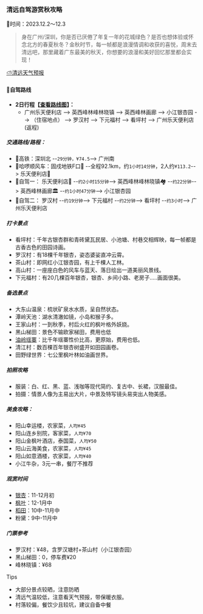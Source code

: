 ### 清远自驾游赏秋攻略
📆时间：2023.12.2～12.3

>身在广州/深圳，你是否已厌倦了年复一年的花城绿色？是否也想体验或怀念北方的春夏秋冬？金秋时节，每一帧都是浪漫情调和收获的喜悦，周末去清远吧，那里藏着广东最美的秋天，你想要的浪漫和美好回忆那里都会实现！

[⛅清远天气预报](https://waptianqi.2345.com/qingyuan-59280.htm)

#### 🚙自驾路线

+ **2日行程【[查看路线图](./subpage/清远攻略/路线图.md)】：**
    - 广州乐天便利店 --> 英西峰林峰林晓镇 --> 英西峰林画廊 --> 小江银杏园 --> （住宿地点） --> 罗汉村 --> 下元福村 --> 看坪村 --> 广州乐天便利店(返程)

##### 交通路线/路程：
+ 🚄高铁：深圳北 --`29分钟，¥74.5`--> 广州南
+ 🚕哈啰顺风车：固戍地铁F口🚉 --全程92.1km，约`1小时14分钟`，2人约`¥113.2`--> 乐天便利店🏪
+ 🚗自驾一： 乐天便利店🏪 --`约2小时15分钟`--> 英西峰林峰林晓镇🏘️ --`约22分钟`--> 英西峰林画廊🏛️ --`约1小时47分钟`--> 小江银杏园
+ 🚗自驾二： 罗汉村 --`约19分钟`--> 下元福村 --`约2分钟`--> 看坪村 --`约3小时`--> 广州乐天便利店

##### 打卡景点
+ 看坪村：千年古银杏群和青砖黛瓦民居、小池塘、村巷交相辉映，每一帧都是古香古色的田园诗画。
+ 罗汉村：有18棵千年银杏，姿态婆娑直冲云霄。
+ 茶山村：即网红小江银杏园，有上千棵人工林。
+ 高山村：一座座白色的风车与蓝天、落日绘出一道美丽风景线。
+ 下元福村：有20几棵百年银杏，银杏、乡间小路、老房子.....画面很美。

##### 备选景点 
+ 大东山温泉：梳状矿泉水水质，呈自然状态。
+ 潭岭天池：湖水清澈如镜，小岛和猴子多。
+ 王家山村：一到秋季，村后火红的枫叶格外妖娆。
+ 黑山梯田：景色不输欧家梯田，费用也低
+ [油岭瑶寨](./subpage/清远攻略/古村落.md)：比千年瑶寨性价比高，更原始，费用也低。
+ 清江村：数百棵百年银杏树盛开如田园画卷。
+ 田野绿世界：七公里枫叶林如油画世界。

##### 拍照攻略
+ 服装：白、红、黑、蓝、浅咖等现代简约、复古中、长裙，汉服最佳。
+ 拍摄：情景人像为主易出大片，中景及特写镜头易突出人物美感。

##### 美食攻略：
+ 阳山幸运楼，农家菜，`人均¥45`
+ 阳山连乡别院，客家菜，`人均¥70`
+ 阳山金枫叶酒店，泰国菜，`人均¥50`
+ 阳山云海美食，农家菜，`人均¥45`
+ 阳山如意酒楼，农家菜，`人均¥40`
+ 小江牛杂，3元一串，餐厅不推荐

##### 观赏时间
+ [银杏](./subpage/清远攻略/银杏.md)：11-12月初
+ [枫叶](./subpage/清远攻略/枫叶.md)：12-1月中
+ [稻田](./subpage/清远攻略/田园风光.md)：10中-11月中
+ 粉黛：9中-11月中

##### 门票参考
+ 罗汉村：¥48，含罗汉塘村+茶山村（小江银杏园）
+ 黑山梯田：0，停车费¥20
+ 峰林晓镇：¥68

Tips
+ 大部分景点较晒，注意防晒
+ 清远气温较低，注意看天气预报，带保暖衣服。
+ 村落较偏，餐饮少且较坑，建议自备中餐


